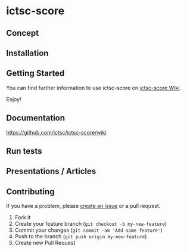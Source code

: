 # ictsc-score

## Concept

## Installation

## Getting Started

You can find further information to use ictsc-score on [ictsc-score Wiki](https://github.com/ictsc/ictsc-score/wiki).

Enjoy!

## Documentation

https://github.com/ictsc/ictsc-score/wiki

## Run tests

## Presentations / Articles

## Contributing

If you have a problem, please [create an issue](https://github.com/ictsc/ictsc-score/issues/new) or a pull request.

1. Fork it
2. Create your feature branch (`git checkout -b my-new-feature`)
3. Commit your changes (`git commit -am 'Add some feature'`)
4. Push to the branch (`git push origin my-new-feature`)
5. Create new Pull Request
